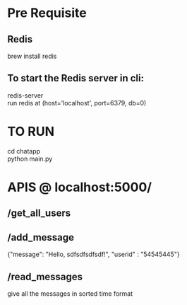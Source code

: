 # Pre Requisite
## Redis
brew install redis <br/>
## To start the Redis server in cli:
redis-server
<br/>
run redis at (host='localhost', port=6379, db=0)

# TO RUN

cd chatapp <br/>
python main.py 

# APIS @ localhost:5000/

## /get_all_users

## /add_message
{"message": "Hello, sdfsdfsdfsdf!", "userid" : "54545445"}

## /read_messages
give all the messages in sorted time format


